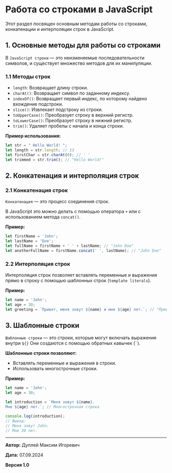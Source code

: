 # Работа со строками в JavaScript

Этот раздел посвящен основным методам работы со строками, конкатенации и интерполяции строк в JavaScript.

## 1. Основные методы для работы со строками

В `JavaScript строки` — это неизменяемые последовательности символов, и существует множество методов для их манипуляции.

### 1.1 Методы строк

- `length`: Возвращает длину строки.
- `charAt()`: Возвращает символ по заданному индексу.
- `indexOf()`: Возвращает первый индекс, по которому найдено вхождение подстроки.
- `slice()`: Извлекает подстроку из строки.
- `toUpperCase()`: Преобразует строку в верхний регистр.
- `toLowerCase()`: Преобразует строку в нижний регистр.
- `trim()`: Удаляет пробелы с начала и конца строки.

**Пример использования:**

```javascript
let str = " Hello World! ";
let length = str.length; // 13
let firstChar = str.charAt(0); // ' '
let trimmed = str.trim(); // "Hello World!"
```

## 2. Конкатенация и интерполяция строк

### 2.1 Конкатенация строк

`Конкатенация` — это процесс соединения строк.

В JavaScript это можно делать с помощью оператора `+` или с использованием метода `concat()`.

**Пример:**

```javascript
let firstName = 'John';
let lastName = 'Doe';
let fullName = firstName + ' ' + lastName; // "John Doe"
let anotherFullName = firstName.concat(' ', lastName); // "John Doe"
```

### 2.2 Интерполяция строк

Интерполяция строк позволяет вставлять переменные и выражения прямо в строку с помощью шаблонных строк (`template literals`).

**Пример:**

```javascript
let name = 'John';
let age = 30;
let greeting = `Привет, меня зовут ${name} и мне ${age} лет.`; // "Привет, меня зовут John и мне 30 лет."
```

## 3. Шаблонные строки

`Шаблонные строки` — это строки, которые могут включать выражения внутри `${}`
Они создаются с помощью обратных кавычек (`` ` ``).

**Шаблонные строки позволяют:**
- Вставлять переменные и выражения в строки.
- Использовать многострочные строки.

**Пример:**

```javascript
let name = 'John';
let age = 30;

let introduction = `Меня зовут ${name}. 
Мне ${age} лет.`; // Многострочная строка

console.log(introduction);
// Вывод:
// Меня зовут John.
// Мне 30 лет.
```

---

**Автор:** Дуплей Максим Игоревич

**Дата:** 07.09.2024

**Версия 1.0**
